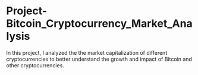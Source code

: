 # Project-Bitcoin_Cryptocurrency_Market_Analysis

In this project, I analyzed the the market capitalization of different cryptocurrencies to better understand the growth and impact of Bitcoin and other cryptocurrencies.
